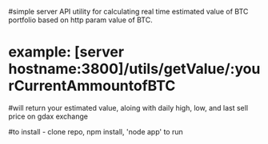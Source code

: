 #simple server API utility for calculating real time estimated value of BTC portfolio based on http param value of BTC. 

# example: [server hostname:3800]/utils/getValue/:yourCurrentAmmountofBTC

#will return your estimated value, aloing with daily high, low, and last sell price on gdax exchange

#to install - clone repo, npm install, 'node app' to run